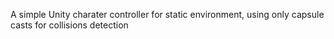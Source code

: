 A simple Unity charater controller for static environment, using only capsule casts for collisions detection
